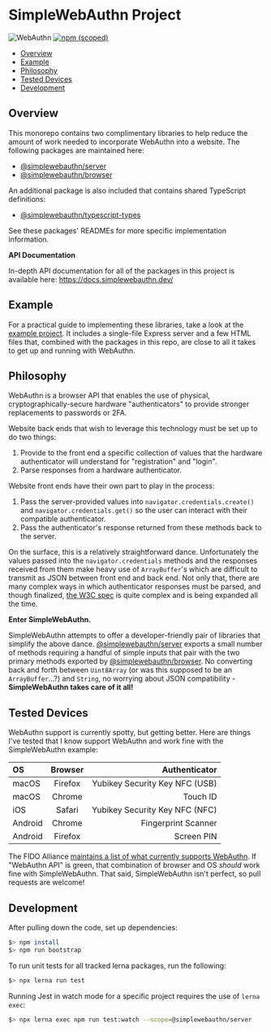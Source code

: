 <!-- omit in toc -->
# SimpleWebAuthn Project
![WebAuthn](https://img.shields.io/badge/WebAuthn-Simplified-blueviolet?style=for-the-badge&logo=WebAuthn)
[![npm (scoped)](https://img.shields.io/npm/v/@simplewebauthn/server?style=for-the-badge&logo=npm)](https://www.npmjs.com/search?q=simplewebauthn)

- [Overview](#overview)
- [Example](#example)
- [Philosophy](#philosophy)
- [Tested Devices](#tested-devices)
- [Development](#development)

## Overview

This monorepo contains two complimentary libraries to help reduce the amount of work needed to
incorporate WebAuthn into a website. The following packages are maintained here:

- [@simplewebauthn/server](./packages/server/)
- [@simplewebauthn/browser](./packages/browser)

An additional package is also included that contains shared TypeScript definitions:

- [@simplewebauthn/typescript-types](./packages/typescript-types/)

See these packages' READMEs for more specific implementation information.

**API Documentation**

In-depth API documentation for all of the packages in this project is available here: https://docs.simplewebauthn.dev/

## Example

For a practical guide to implementing these libraries, take a look at the [example project](./example). It includes a single-file Express server and a few HTML files that, combined with the packages in this repo, are close to all it takes to get up and running with WebAuthn.

## Philosophy

WebAuthn is a browser API that enables the use of physical, cryptographically-secure hardware "authenticators" to provide stronger replacements to passwords or 2FA.

Website back ends that wish to leverage this technology must be set up to do two things:

1. Provide to the front end a specific collection of values that the hardware authenticator will understand for "registration" and "login".
2. Parse responses from a hardware authenticator.

Website front ends have their own part to play in the process:

1. Pass the server-provided values into `navigator.credentials.create()` and `navigator.credentials.get()` so the user can interact with their compatible authenticator.
2. Pass the authenticator's response returned from these methods back to the server.

On the surface, this is a relatively straightforward dance. Unfortunately the values passed into the `navigator.credentials` methods and the responses received from them make heavy use of `ArrayBuffer`'s which are difficult to transmit as JSON between front end and back end. Not only that, there are many complex ways in which authenticator responses must be parsed, and though finalized, [the W3C spec](https://w3c.github.io/webauthn/) is quite complex and is being expanded all the time.

**Enter SimpleWebAuthn.**

SimpleWebAuthn attempts to offer a developer-friendly pair of libraries that simplify the above dance. [@simplewebauthn/server](./packages/server/) exports a small number of methods requiring a handful of simple inputs that pair with the two primary methods exported by [@simplewebauthn/browser](./packages/browser). No converting back and forth between `Uint8Array` (or was this supposed to be an `ArrayBuffer`...?) and `String`, no worrying about JSON compatibility - **SimpleWebAuthn takes care of it all!**

## Tested Devices

WebAuthn support is currently spotty, but getting better. Here are things I've tested that I know support WebAuthn and work fine with the SimpleWebAuthn example:

| OS      | Browser |                  Authenticator |
| :------ | :-----: | -----------------------------: |
| macOS   | Firefox | Yubikey Security Key NFC (USB) |
| macOS   | Chrome  |                       Touch ID |
| iOS     | Safari  | Yubikey Security Key NFC (NFC) |
| Android | Chrome  |            Fingerprint Scanner |
| Android | Firefox |                     Screen PIN |

The FIDO Alliance [maintains a list of what currently supports WebAuthn](https://fidoalliance.org/fido2/fido2-web-authentication-webauthn/). If "WebAuthn API" is green, that combination of browser and OS *should* work fine with SimpleWebAuthn. That said, SimpleWebAuthn isn't perfect, so pull requests are welcome!

## Development

After pulling down the code, set up dependencies:

```sh
$> npm install
$> npm run bootstrap
```

To run unit tests for all tracked lerna packages, run the following:

```sh
$> npx lerna run test
```

Running Jest in watch mode for a specific project requires the use of `lerna exec`:

```sh
$> npx lerna exec npm run test:watch --scope=@simplewebauthn/server
```
